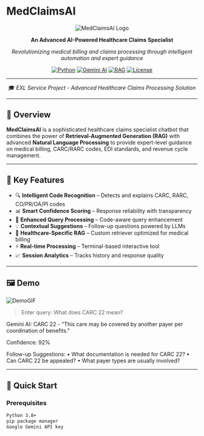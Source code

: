 # MedClaimsAI 

<div align="center">

![MedClaimsAI Logo](https://img.shields.io/badge/MedClaimsAI-Healthcare%20Claims%20Specialist-blue?style=for-the-badge&logo=medical-cross)

**An Advanced AI-Powered Healthcare Claims Specialist**

*Revolutionizing medical billing and claims processing through intelligent automation and expert guidance*

[![Python](https://img.shields.io/badge/Python-3.8+-blue.svg?style=flat&logo=python)](https://python.org)
[![Gemini AI](https://img.shields.io/badge/Gemini-AI%20Powered-orange.svg?style=flat&logo=google)](https://ai.google.dev)
[![RAG](https://img.shields.io/badge/RAG-Enabled-green.svg?style=flat)](https://en.wikipedia.org/wiki/Retrieval-augmented_generation)
[![License](https://img.shields.io/badge/License-MIT-yellow.svg?style=flat)](LICENSE)

---

🎓 *EXL Service Project - Advanced Healthcare Claims Processing Solution*

</div>

---

## 🌟 Overview

**MedClaimsAI** is a sophisticated healthcare claims specialist chatbot that combines the power of **Retrieval-Augmented Generation (RAG)** with advanced **Natural Language Processing** to provide expert-level guidance on medical billing, CARC/RARC codes, EDI standards, and revenue cycle management.

---

## 🎯 Key Features

- 🔍 **Intelligent Code Recognition** – Detects and explains CARC, RARC, CO/PR/OA/PI codes
- 📊 **Smart Confidence Scoring** – Response reliability with transparency
- 🎯 **Enhanced Query Processing** – Code-aware query enhancement
- 💡 **Contextual Suggestions** – Follow-up questions powered by LLMs
- 🏥 **Healthcare-Specific RAG** – Custom retriever optimized for medical billing
- ⚡ **Real-time Processing** – Terminal-based interactive tool
- 📈 **Session Analytics** – Tracks history and response quality

---

## 🖼️ Demo

![DemoGIF](https://github.com/user-attachments/assets/505a3f8b-45b5-4cd3-9d51-ec5d9011aea0)

> Enter query: What does CARC 22 mean?

Gemini AI:
CARC 22 - "This care may be covered by another payer per coordination of benefits."

Confidence: 92%

Follow-up Suggestions:
• What documentation is needed for CARC 22?
• Can CARC 22 be appealed?
• What payer types are usually involved?

---

## 🚀 Quick Start

### Prerequisites

```bash
Python 3.8+
pip package manager
Google Gemini API key
